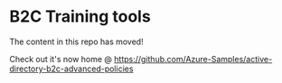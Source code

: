 # B2C Training tools

The content in this repo has moved! 

Check out it's now home @ https://github.com/Azure-Samples/active-directory-b2c-advanced-policies